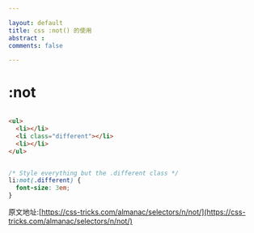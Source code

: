 ```yaml
---

layout: default
title: css :not() 的使用
abstract : 
comments: false

---
```



#  :not


````html

<ul>
  <li></li>
  <li class="different"></li>
  <li></li>
</ul>

````

```css

/* Style everything but the .different class */
li:not(.different) {
  font-size: 3em;
}

```



原文地址:[https://css-tricks.com/almanac/selectors/n/not/](https://css-tricks.com/almanac/selectors/n/not/)

